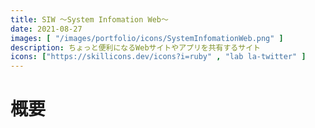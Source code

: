 ```yaml
---
title: SIW 〜System Infomation Web〜
date: 2021-08-27
images: [ "/images/portfolio/icons/SystemInfomationWeb.png" ]
description: ちょっと便利になるWebサイトやアプリを共有するサイト
icons: ["https://skillicons.dev/icons?i=ruby" , "lab la-twitter" ]
---
```


# 概要
